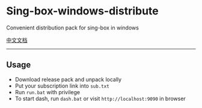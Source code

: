 # Sing-box-windows-distribute
Convenient distribution pack for sing-box in windows

[中文文档](README_CN.md)

---

## Usage
- Download release pack and unpack locally
- Put your subscription link into `sub.txt`
- Run `run.bat` with privilege
- To start dash, run `dash.bat` or visit `http://localhost:9090` in browser